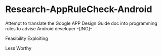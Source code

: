 # Research-AppRuleCheck-Android
Attempt to translate the Google APP Design Guide doc into programming rules to advise Android developer -[ING]-

Feasibility Exploiting

Less Worthy
